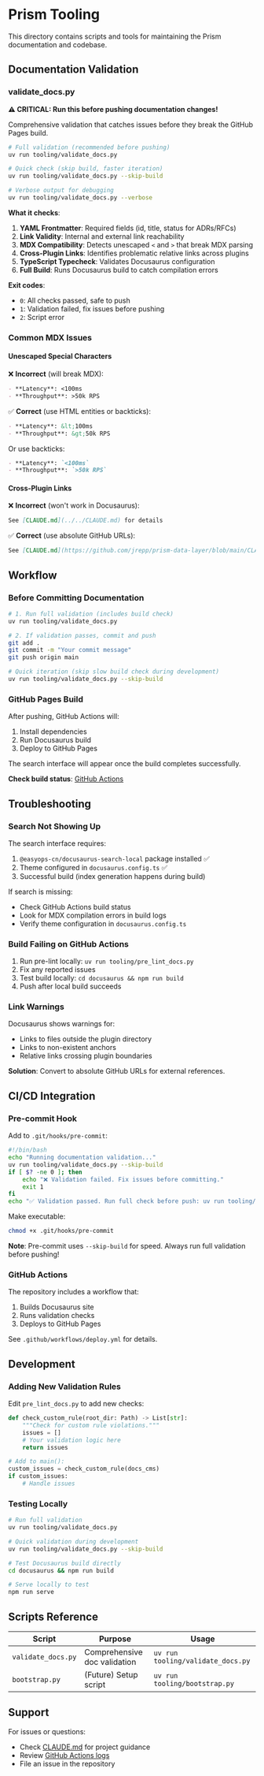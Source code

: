 # Prism Tooling

This directory contains scripts and tools for maintaining the Prism documentation and codebase.

## Documentation Validation

### validate_docs.py

**⚠️ CRITICAL: Run this before pushing documentation changes!**

Comprehensive validation that catches issues before they break the GitHub Pages build.

```bash
# Full validation (recommended before pushing)
uv run tooling/validate_docs.py

# Quick check (skip build, faster iteration)
uv run tooling/validate_docs.py --skip-build

# Verbose output for debugging
uv run tooling/validate_docs.py --verbose
```

**What it checks**:
1. **YAML Frontmatter**: Required fields (id, title, status for ADRs/RFCs)
2. **Link Validity**: Internal and external link reachability
3. **MDX Compatibility**: Detects unescaped `<` and `>` that break MDX parsing
4. **Cross-Plugin Links**: Identifies problematic relative links across plugins
5. **TypeScript Typecheck**: Validates Docusaurus configuration
6. **Full Build**: Runs Docusaurus build to catch compilation errors

**Exit codes**:
- `0`: All checks passed, safe to push
- `1`: Validation failed, fix issues before pushing
- `2`: Script error

### Common MDX Issues

#### Unescaped Special Characters

❌ **Incorrect** (will break MDX):
```markdown
- **Latency**: <100ms
- **Throughput**: >50k RPS
```

✅ **Correct** (use HTML entities or backticks):
```markdown
- **Latency**: &lt;100ms
- **Throughput**: &gt;50k RPS
```

Or use backticks:
```markdown
- **Latency**: `<100ms`
- **Throughput**: `>50k RPS`
```

#### Cross-Plugin Links

❌ **Incorrect** (won't work in Docusaurus):
```markdown
See [CLAUDE.md](../../CLAUDE.md) for details
```

✅ **Correct** (use absolute GitHub URLs):
```markdown
See [CLAUDE.md](https://github.com/jrepp/prism-data-layer/blob/main/CLAUDE.md) for details
```

## Workflow

### Before Committing Documentation

```bash
# 1. Run full validation (includes build check)
uv run tooling/validate_docs.py

# 2. If validation passes, commit and push
git add .
git commit -m "Your commit message"
git push origin main

# Quick iteration (skip slow build check during development)
uv run tooling/validate_docs.py --skip-build
```

### GitHub Pages Build

After pushing, GitHub Actions will:
1. Install dependencies
2. Run Docusaurus build
3. Deploy to GitHub Pages

The search interface will appear once the build completes successfully.

**Check build status**: [GitHub Actions](https://github.com/jrepp/prism-data-layer/actions)

## Troubleshooting

### Search Not Showing Up

The search interface requires:
1. `@easyops-cn/docusaurus-search-local` package installed ✅
2. Theme configured in `docusaurus.config.ts` ✅
3. Successful build (index generation happens during build)

If search is missing:
- Check GitHub Actions build status
- Look for MDX compilation errors in build logs
- Verify theme configuration in `docusaurus.config.ts`

### Build Failing on GitHub Actions

1. Run pre-lint locally: `uv run tooling/pre_lint_docs.py`
2. Fix any reported issues
3. Test build locally: `cd docusaurus && npm run build`
4. Push after local build succeeds

### Link Warnings

Docusaurus shows warnings for:
- Links to files outside the plugin directory
- Links to non-existent anchors
- Relative links crossing plugin boundaries

**Solution**: Convert to absolute GitHub URLs for external references.

## CI/CD Integration

### Pre-commit Hook

Add to `.git/hooks/pre-commit`:

```bash
#!/bin/bash
echo "Running documentation validation..."
uv run tooling/validate_docs.py --skip-build
if [ $? -ne 0 ]; then
    echo "❌ Validation failed. Fix issues before committing."
    exit 1
fi
echo "✅ Validation passed. Run full check before push: uv run tooling/validate_docs.py"
```

Make executable:
```bash
chmod +x .git/hooks/pre-commit
```

**Note**: Pre-commit uses `--skip-build` for speed. Always run full validation before pushing!

### GitHub Actions

The repository includes a workflow that:
1. Builds Docusaurus site
2. Runs validation checks
3. Deploys to GitHub Pages

See `.github/workflows/deploy.yml` for details.

## Development

### Adding New Validation Rules

Edit `pre_lint_docs.py` to add new checks:

```python
def check_custom_rule(root_dir: Path) -> List[str]:
    """Check for custom rule violations."""
    issues = []
    # Your validation logic here
    return issues

# Add to main():
custom_issues = check_custom_rule(docs_cms)
if custom_issues:
    # Handle issues
```

### Testing Locally

```bash
# Run full validation
uv run tooling/validate_docs.py

# Quick validation during development
uv run tooling/validate_docs.py --skip-build

# Test Docusaurus build directly
cd docusaurus && npm run build

# Serve locally to test
npm run serve
```

## Scripts Reference

| Script | Purpose | Usage |
|--------|---------|-------|
| `validate_docs.py` | Comprehensive doc validation | `uv run tooling/validate_docs.py` |
| `bootstrap.py` | (Future) Setup script | `uv run tooling/bootstrap.py` |

## Support

For issues or questions:
- Check [CLAUDE.md](../CLAUDE.md) for project guidance
- Review [GitHub Actions logs](https://github.com/jrepp/prism-data-layer/actions)
- File an issue in the repository
